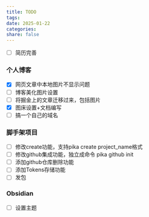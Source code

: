 ```yaml
---
title: TODO
tags: 
date: 2025-01-22
categories: 
share: false
---
```

- [ ] 简历完善
### 个人博客

- [x] 网页文章中本地图片不显示问题
- [ ] 博客美化图片设置
- [ ] 将掘金上的文章迁移过来，包括图片
- [x] 图床设置+文档编写
- [ ] 搞一个自己的域名

### 脚手架项目

- [ ] 修改create功能，支持pika create project_name格式
- [ ] 修改github集成功能，独立成命令 pika github init
- [ ] 添加github仓库删除功能
- [ ] 添加Tokens存储功能
- [ ] 发包

### Obsidian
- [ ] 设置主题